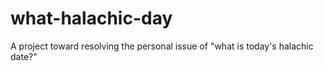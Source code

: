 # what-halachic-day
A project toward resolving the personal issue of "what is today's halachic date?"
